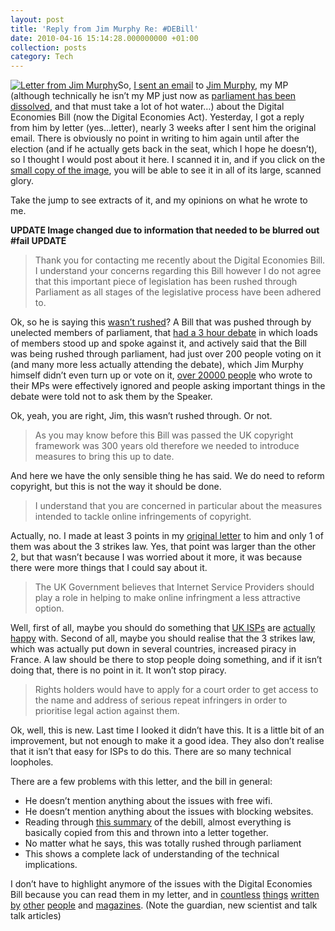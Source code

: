 ```yaml
---
layout: post
title: 'Reply from Jim Murphy Re: #DEBill'
date: 2010-04-16 15:14:28.000000000 +01:00
collection: posts
category: Tech
---
```


[![Letter from Jim Murphy](http://www.10people.co.uk/wp-content/uploads/2010/04/Image-10.jpg "Letter")](http://www.10people.co.uk/wp-content/uploads/2010/04/Image-10.jpg)So, [I sent an email](http://www.10people.co.uk/2010/03/30/digital-economies-bill/) to [Jim Murphy](http://www.jimmurphymp.com/), my MP (although technically he isn’t my MP just now as [parliament has been dissolved](http://edition.cnn.com/2010/WORLD/europe/04/12/uk.election.parliament/?hpt=Sbin), and that must take a lot of hot water…) about the Digital Economies Bill (now the Digital Economies Act). Yesterday, I got a reply from him by letter (yes…letter), nearly 3 weeks after I sent him the original email. There is obviously no point in writing to him again until after the election (and if he actually gets back in the seat, which I hope he doesn’t), so I thought I would post about it here. I scanned it in, and if you click on the [small copy of the image](http://www.10people.co.uk/wp-content/uploads/2010/04/Image-10.jpg), you will be able to see it in all of its large, scanned glory.

Take the jump to see extracts of it, and my opinions on what he wrote to me.

****UPDATE** Image changed due to information that needed to be blurred out #fail **UPDATE****

> Thank you for contacting me recently about the Digital Economies Bill. I understand your concerns regarding this Bill however I do not agree that this important piece of legislation has been rushed through Parliament as all stages of the legislative process have been adhered to.

Ok, so he is saying this [wasn’t rushed](http://www.guardian.co.uk/technology/2010/apr/08/digital-economy-bill-passes-third-reading)? A Bill that was pushed through by unelected members of parliament, that [had a 3 hour debate](http://www.guardian.co.uk/technology/blog/2010/apr/07/digital-economy-bill-internet) in which loads of members stood up and spoke against it, and actively said that the Bill was being rushed through parliament, had just over 200 people voting on it (and many more less actually attending the debate), which Jim Murphy himself didn’t even turn up or vote on it, [over 20000 people](http://blog.38degrees.org.uk/2010/04/06/20684-of-us-demand-a-proper-debate-on-the-digital-economy-bill/) who wrote to their MPs were effectively ignored and people asking important things in the debate were told not to ask them by the Speaker.

Ok, yeah, you are right, Jim, this wasn’t rushed through. Or not.

> As you may know before this Bill was passed the UK copyright framework was 300 years old therefore we needed to introduce measures to bring this up to date.

And here we have the only sensible thing he has said. We do need to reform copyright, but this is not the way it should be done.

> I understand that you are concerned in particular about the measures intended to tackle online infringements of copyright.

Actually, no. I made at least 3 points in my [original letter](http://www.10people.co.uk/2010/03/30/digital-economies-bill/) to him and only 1 of them was about the 3 strikes law. Yes, that point was larger than the other 2, but that wasn’t because I was worried about it more, it was because there were more things that I could say about it.

> The UK Government believes that Internet Service Providers should play a role in helping to make online infringment a less attractive option.

Well, first of all, maybe you should do something that [UK ISPs](http://www.techradar.com/news/internet/sky-virgin-and-talktalk-respond-to-digital-economy-bill-change-675082) are [actually happy](http://www.talktalkblog.co.uk/2010/04/08/digital-economy-bill-its-a-wash-up/) with. Second of all, maybe you should realise that the 3 strikes law, which was actually put down in several countries, increased piracy in France. A law should be there to stop people doing something, and if it isn’t doing that, there is no point in it. It won’t stop piracy.

> Rights holders would have to apply for a court order to get access to the name and address of serious repeat infringers in order to prioritise legal action against them.

Ok, well, this is new. Last time I looked it didn’t have this. It is a little bit of an improvement, but not enough to make it a good idea. They also don’t realise that it isn’t that easy for ISPs to do this. There are so many technical loopholes.

There are a few problems with this letter, and the bill in general:

- He doesn’t mention anything about the issues with free wifi.
- He doesn’t mention anything about the issues with blocking websites.
- Reading through [this summary](http://interactive.bis.gov.uk/digitalbritain/2009/11/digital-economy-bill-summary/) of the debill, almost everything is basically copied from this and thrown into a letter together.
- No matter what he says, this was totally rushed through parliament
- This shows a complete lack of understanding of the technical implications.

I don’t have to highlight anymore of the issues with the Digital Economies Bill because you can read them in my letter, and in [countless](http://www.talktalkblog.co.uk/2010/04/08/digital-economy-bill-its-a-wash-up/) [things](http://www.google.com/url?sa=t&source=news&oi=news_result&ct=res&cd=1&ved=0CC4QqQIwAA&url=http%3A%2F%2Fwww.guardian.co.uk%2Ftechnology%2F2010%2Fapr%2F16%2Fdigital-economy-act-cory-doctorow&ei=imDIS5_wLcma-AaFydmGCw&usg=AFQjCNHoa7l7wfsktpRuqHsUi2fey1qYNA&sig2=IpJSqkN_3CMWrYhLscoSpQ) [written](http://www.newscientist.com/article/mg20427375.200-net-piracy-the-people-vs-the-entertainment-industry.html) [by](http://www.openrightsgroup.org/blog/2009/digital-economy-bill) [other](http://www.dontdisconnect.us/) [people](http://twitter.com/#search?q=%23debill) and [magazines](http://www.wired.co.uk/Search-Results.aspx?q=digital%20economies%20bill). (Note the guardian, new scientist and talk talk articles)
